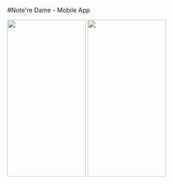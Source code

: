 #Note're Dame - Mobile App

<img src="https://user-images.githubusercontent.com/81798435/228409160-51a74cf0-ee38-452c-8497-238420b47405.png" height="360" width="180" >
<img src="https://user-images.githubusercontent.com/81798435/228409154-485e52c1-5e52-4445-a4db-5023d1ebfe9a.png" height="360" width="180">
